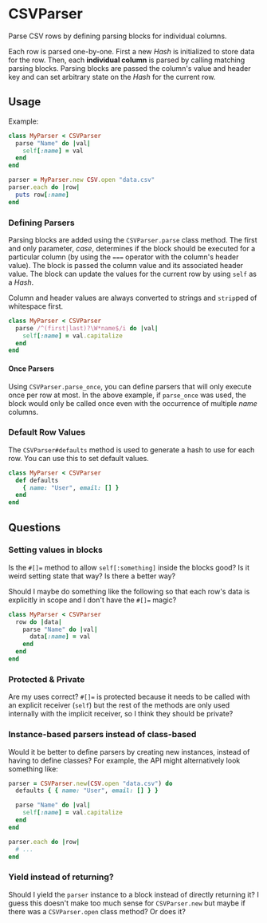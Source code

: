 # CSVParser

Parse CSV rows by defining parsing blocks for individual columns.

Each row is parsed one-by-one. First a new *Hash* is initialized to store data for the row. Then, each **individual column** is parsed by calling matching parsing blocks. Parsing blocks are passed the column's value and header key and can set arbitrary state on the *Hash* for the current row.

## Usage

Example:

```rb
class MyParser < CSVParser
  parse "Name" do |val|
    self[:name] = val
  end
end

parser = MyParser.new CSV.open "data.csv"
parser.each do |row|
  puts row[:name]
end
```

### Defining Parsers

Parsing blocks are added using the `CSVParser.parse` class method. The first and only parameter, *case*, determines if the block should be executed for a particular column (by using the `===` operator with the column's header value). The block is passed the column value and its associated header value. The block can update the values for the current row by using `self` as a *Hash*.

Column and header values are always converted to strings and `strip`ped of whitespace first.

```rb
class MyParser < CSVParser
  parse /^(first|last)?\W*name$/i do |val|
    self[:name] = val.capitalize
  end
end
```

#### Once Parsers

Using `CSVParser.parse_once`, you can define parsers that will only execute once per row at most. In the above example, if `parse_once` was used, the block would only be called once even with the occurrence of multiple *name* columns.

### Default Row Values

The `CSVParser#defaults` method is used to generate a hash to use for each row. You can use this to set default values.

```rb
class MyParser < CSVParser
  def defaults
    { name: "User", email: [] }
  end
end
```

## Questions

### Setting values in blocks

Is the `#[]=` method to allow `self[:something]` inside the blocks good? Is it weird setting state that way? Is there a better way? 

Should I maybe do something like the following so that each row's data is explicitly in scope and I don't have the `#[]=` magic?

```rb
class MyParser < CSVParser
  row do |data|
    parse "Name" do |val|
      data[:name] = val
    end
  end
end
```

### Protected & Private

Are my uses correct? `#[]=` is protected because it needs to be called with an explicit receiver (`self`) but the rest of the methods are only used internally with the implicit receiver, so I think they should be private?

### Instance-based parsers instead of class-based

Would it be better to define parsers by creating new instances, instead of having to define classes? For example, the API might alternatively look something like:

```rb
parser = CSVParser.new(CSV.open "data.csv") do
  defaults { { name: "User", email: [] } }

  parse "Name" do |val|
    self[:name] = val.capitalize
  end
end

parser.each do |row|
  # ...
end
```

### Yield instead of returning?

Should I yield the `parser` instance to a block instead of directly returning it? I guess this doesn't make too much sense for `CSVParser.new` but maybe if there was a `CSVParser.open` class method? Or does it?
